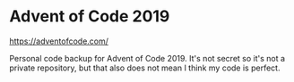 # Advent of Code 2019
https://adventofcode.com/

Personal code backup for Advent of Code 2019. It's not secret so it's not a private repository, but that also does not mean I think my code is perfect.
